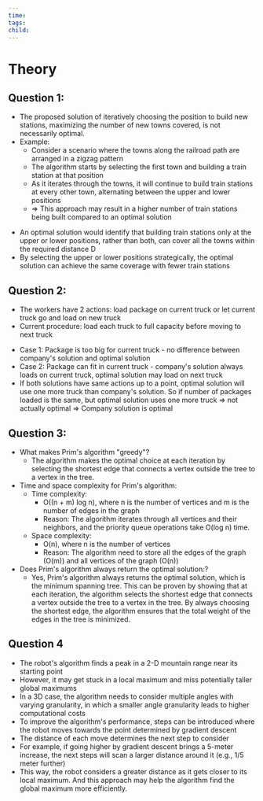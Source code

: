```yaml
---
time: 
tags: 
child:
---
```

# Theory
## Question 1:
- The proposed solution of iteratively choosing the position to build new stations, maximizing the number of new towns covered, is not necessarily optimal. 
- Example:
	+ Consider a scenario where the towns along the railroad path are arranged in a zigzag pattern
	+ The algorithm starts by selecting the first town and building a train station at that position
	+ As it iterates through the towns, it will continue to build train stations at every other town, alternating between the upper and lower positions
	+ => This approach may result in a higher number of train stations being built compared to an optimal solution
+ An optimal solution would identify that building train stations only at the upper or lower positions, rather than both, can cover all the towns within the required distance D
+ By selecting the upper or lower positions strategically, the optimal solution can achieve the same coverage with fewer train stations

## Question 2:
- The workers have 2 actions: load package on current truck or let current truck go and load on new truck
- Current procedure: load each truck to full capacity before moving to next truck
+ Case 1: Package is too big for current truck - no difference between company's solution and optimal solution
+ Case 2: Package can fit in current truck - company's solution always loads on current truck, optimal solution may load on next truck
+ If both solutions have same actions up to a point, optimal solution will use one more truck than company's solution. So if number of packages loaded is the same, but optimal solution uses one more truck => not actually optimal
=> Company solution is optimal

## Question 3:
- What makes Prim's algorithm "greedy"?
	+ The algorithm makes the optimal choice at each iteration by selecting the shortest edge that connects a vertex outside the tree to a vertex in the tree.
- Time and space complexity for Prim's algorithm:
	+ Time complexity: 
	    + O((n + m) log n), where n is the number of vertices and m is the number of edges in the graph
	    + Reason: The algorithm iterates through all vertices and their neighbors, and the priority queue operations take O(log n) time.
	+ Space complexity: 
	    + O(n), where n is the number of vertices
	    + Reason: The algorithm need to store all the edges of the graph (O(m)) and all vertices of the graph (O(n))
- Does Prim's algorithm always return the optimal solution:?
	+ Yes, Prim's algorithm always returns the optimal solution, which is the minimum spanning tree. This can be proven by showing that at each iteration, the algorithm selects the shortest edge that connects a vertex outside the tree to a vertex in the tree. By always choosing the shortest edge, the algorithm ensures that the total weight of the edges in the tree is minimized.

## Question 4
- The robot's algorithm finds a peak in a 2-D mountain range near its starting point
- However, it may get stuck in a local maximum and miss potentially taller global maximums
- In a 3D case, the algorithm needs to consider multiple angles with varying granularity, in which a smaller angle granularity leads to higher computational costs
- To improve the algorithm's performance, steps can be introduced where the robot moves towards the point determined by gradient descent
- The distance of each move determines the next step to consider
- For example, if going higher by gradient descent brings a 5-meter increase, the next steps will scan a larger distance around it (e.g., 1/5 meter further)
- This way, the robot considers a greater distance as it gets closer to its local maximum. And this approach may help the algorithm find the global maximum more efficiently.